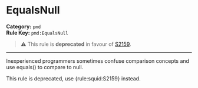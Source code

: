 
# EqualsNull
**Category:** `pmd`<br/>
**Rule Key:** `pmd:EqualsNull`<br/>
> :warning: This rule is **deprecated** in favour of [S2159](https://rules.sonarsource.com/java/RSPEC-2159).

-----

Inexperienced programmers sometimes confuse comparison concepts and use equals() to compare to null.

<p>
  This rule is deprecated, use {rule:squid:S2159} instead.
</p>

